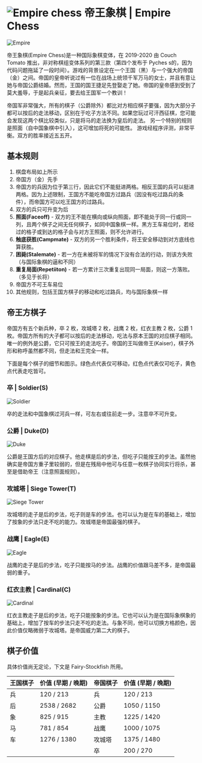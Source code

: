 # ![Empire chess](https://github.com/gbtami/pychess-variants/blob/master/static/icons/empire.svg) 帝王象棋 | Empire Chess

![Empire](https://github.com/gbtami/pychess-variants/blob/master/static/images/CVariantsGuide/Empire.png)

帝王象棋(Empire Chess)是一种国际象棋变体，在 2019-2020 由 Couch Tomato 推出，非对称棋组变体系列的第三款（第四个发布于 Pyches s的，因为代码问题拖延了一段时间）。游戏的背景设定在一个王国（黑）与一个强大的帝国（金）之间。帝国的皇帝听说过有一位在战场上统领千军万马的女士，并且有意让她与帝国公爵结婚。然而，王国的国王捷足先登娶走了她。帝国的皇帝感到受到了莫大羞辱，于是起兵亲征，要去给王国军一个教训！

帝国军非常强大，所有的棋子（公爵除外）都比对方相应棋子要强，因为大部分子都可以按后的走法移动，区别在于吃子方法不同。如果您玩过可汗西征棋，您可能会发现这两个棋比较类似，只是将马的走法换为皇后的走法。
另一个特别的规则是照面（自中国象棋中引入），这可增加将死的可能性。
游戏经程序评测，非常平衡。双方的胜率接近五五开。 

## 基本规则

1. 棋盘布局如上所示
2. 帝国方（金）先手
3. 帝国方的兵因为位于第三行，因此它们不能挺进两格。相反王国的兵可以挺进两格。因为上述限制，王国方不能吃帝国方过路兵（因没有吃过路兵的条件），而帝国方可以吃王国方的过路兵。
4. 双方的兵只可升变为后
5. **照面(Faceoff)** - 双方的王不能在横向或纵向照面，即不能处于同一行或同一列，且两个棋子之间无任何棋子，如同中国象棋一样。黑方王车易位时，若经过的格子或到达的格子会与对方王照面，则不允许进行。
6. **触底获胜(Campmate)** - 双方的另一个胜利条件，将王安全移动到对方底线也算获胜。
7. **困毙(Stalemate)** - 若一方在未被将军的情况下没有合法的行动，则该方失败（与国际象棋的逼和不同）
8. **重复局面(Repetiiton)** - 若一方累计三次重复出现同一局面，则这一方落败。（多见于长将）
9. 帝国方不可王车易位
10. 其他规则，包括王国方棋子的移动和吃过路兵，均与国际象棋一样

## 帝王方棋子

帝国方有五个新兵种，卒 2 枚，攻城塔 2 枚，战鹰 2 枚，红衣主教 2 枚，公爵 1 枚。帝国方所有的大子都可以按后的走法移动，吃法与原本王国的对应棋子相同。唯一的例外是公爵，它只可按王的走法吃子。帝国的王叫做帝王(Kaiser)，棋子外形和称呼虽然都不同，但走法和王完全一样。

下面是每个棋子的细节和图示。绿色点代表仅可移动，红色点代表仅可吃子，黄色点代表走吃皆可。

### 卒 | Soldier(S)

![Soldier](https://github.com/gbtami/pychess-variants/blob/master/static/images/CVariantsGuide/EmpireSoldier.png)

卒的走法和中国象棋过河兵一样，可左右或往前走一步。注意卒不可升变。

### 公爵 | Duke(D)

![Duke](https://github.com/gbtami/pychess-variants/blob/master/static/images/CVariantsGuide/Duke.png)

公爵是王国方后的对应棋子。他走棋是后的步法，但吃子只能按王的步法。虽然他确实是帝国方重子里较弱的，但是在残局中他可与任意一枚棋子协同实行将杀，甚至是借助帝王（注意照面规则）。

### 攻城塔 | Siege Tower(T)

![Siege Tower](https://github.com/gbtami/pychess-variants/blob/master/static/images/CVariantsGuide/Tower.png)

攻城塔的走子是后的步法，吃子则是车的步法。也可以认为是在车的基础上，增加了按象的步法只走不吃的能力。攻城塔是帝国最强的棋子。

### 战鹰 | Eagle(E)

![Eagle](https://github.com/gbtami/pychess-variants/blob/master/static/images/CVariantsGuide/Eagle.png)

战鹰的走子是后的步法，吃子只能按马的步法。战鹰的价值跟马差不多，是帝国最弱的重子。

### 红衣主教 | Cardinal(C)

![Cardinal](https://github.com/gbtami/pychess-variants/blob/master/static/images/CVariantsGuide/Cardinal.png)

红衣主教走子是后的步法，吃子只能按象的步法。它也可以认为是在国际象棋象的基础上，增加了按车的步法只走不吃的走法。与象不同，他可以切换方格颜色，因此价值仅略微弱于攻城塔。是帝国威力第二大的棋子。

## 棋子价值

具体价值尚无定论，下文是 Fairy-Stockfish 所用。

| 王国棋子 | 价值 (早期 / 晚期) | 帝国棋子 | 价值 (早期 / 晚期) |
| ---- | ------------ | ---- | ------------ |
| 兵    | 120 / 213    | 兵    | 120 / 213    |
| 后    | 2538 / 2682  | 公爵   | 1050 / 1150  |
| 象    | 825 / 915    | 主教   | 1225 / 1420  |
| 马    | 781 / 854    | 战鹰   | 1000 / 1075  |
| 车    | 1276 / 1380  | 攻城塔  | 1375 / 1480  |
|      |              | 卒    | 200 / 270    |